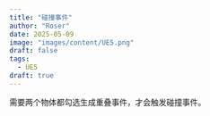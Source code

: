 ```yaml
---
title: "碰撞事件"
author: "Roser"
date: 2025-05-09
image: "images/content/UE5.png"
draft: false
tags:
  - UE5
draft: true
---
```

需要两个物体都勾选生成重叠事件，才会触发碰撞事件。